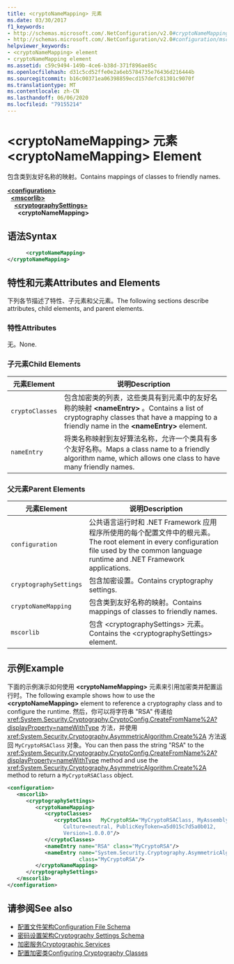 ```yaml
---
title: <cryptoNameMapping> 元素
ms.date: 03/30/2017
f1_keywords:
- http://schemas.microsoft.com/.NetConfiguration/v2.0#cryptoNameMapping
- http://schemas.microsoft.com/.NetConfiguration/v2.0#configuration/mscorlib/cryptographySettings/cryptoNameMapping
helpviewer_keywords:
- <cryptoNameMapping> element
- cryptoNameMapping element
ms.assetid: c59c9494-149b-4ce6-b38d-371f896ae85c
ms.openlocfilehash: d31c5cd52ffe0e2a6eb5784735e76436d216444b
ms.sourcegitcommit: b16c00371ea06398859ecd157defc81301c9070f
ms.translationtype: MT
ms.contentlocale: zh-CN
ms.lasthandoff: 06/06/2020
ms.locfileid: "79155214"
---
```

# <a name="cryptonamemapping-element"></a><span data-ttu-id="16313-102">\<cryptoNameMapping> 元素</span><span class="sxs-lookup"><span data-stu-id="16313-102">\<cryptoNameMapping> Element</span></span>
<span data-ttu-id="16313-103">包含类到友好名称的映射。</span><span class="sxs-lookup"><span data-stu-id="16313-103">Contains mappings of classes to friendly names.</span></span>  

[**\<configuration>**](../configuration-element.md)\
&nbsp;&nbsp;[**\<mscorlib>**](mscorlib-element-for-cryptography-settings.md)\
&nbsp;&nbsp;&nbsp;&nbsp;[**\<cryptographySettings>**](cryptographysettings-element.md)\
&nbsp;&nbsp;&nbsp;&nbsp;&nbsp;&nbsp;**\<cryptoNameMapping>**

## <a name="syntax"></a><span data-ttu-id="16313-104">语法</span><span class="sxs-lookup"><span data-stu-id="16313-104">Syntax</span></span>  
  
```xml  
      <cryptoNameMapping>
</cryptoNameMapping>  
```  
  
## <a name="attributes-and-elements"></a><span data-ttu-id="16313-105">特性和元素</span><span class="sxs-lookup"><span data-stu-id="16313-105">Attributes and Elements</span></span>  
 <span data-ttu-id="16313-106">下列各节描述了特性、子元素和父元素。</span><span class="sxs-lookup"><span data-stu-id="16313-106">The following sections describe attributes, child elements, and parent elements.</span></span>  
  
### <a name="attributes"></a><span data-ttu-id="16313-107">特性</span><span class="sxs-lookup"><span data-stu-id="16313-107">Attributes</span></span>  
 <span data-ttu-id="16313-108">无。</span><span class="sxs-lookup"><span data-stu-id="16313-108">None.</span></span>  
  
### <a name="child-elements"></a><span data-ttu-id="16313-109">子元素</span><span class="sxs-lookup"><span data-stu-id="16313-109">Child Elements</span></span>  
  
|<span data-ttu-id="16313-110">元素</span><span class="sxs-lookup"><span data-stu-id="16313-110">Element</span></span>|<span data-ttu-id="16313-111">说明</span><span class="sxs-lookup"><span data-stu-id="16313-111">Description</span></span>|  
|-------------|-----------------|  
|`cryptoClasses`|<span data-ttu-id="16313-112">包含加密类的列表，这些类具有到元素中的友好名称的映射 **\<nameEntry>** 。</span><span class="sxs-lookup"><span data-stu-id="16313-112">Contains a list of cryptography classes that have a mapping to a friendly name in the **\<nameEntry>** element.</span></span>|  
|`nameEntry`|<span data-ttu-id="16313-113">将类名称映射到友好算法名称，允许一个类具有多个友好名称。</span><span class="sxs-lookup"><span data-stu-id="16313-113">Maps a class name to a friendly algorithm name, which allows one class to have many friendly names.</span></span>|  
  
### <a name="parent-elements"></a><span data-ttu-id="16313-114">父元素</span><span class="sxs-lookup"><span data-stu-id="16313-114">Parent Elements</span></span>  
  
|<span data-ttu-id="16313-115">元素</span><span class="sxs-lookup"><span data-stu-id="16313-115">Element</span></span>|<span data-ttu-id="16313-116">说明</span><span class="sxs-lookup"><span data-stu-id="16313-116">Description</span></span>|  
|-------------|-----------------|  
|`configuration`|<span data-ttu-id="16313-117">公共语言运行时和 .NET Framework 应用程序所使用的每个配置文件中的根元素。</span><span class="sxs-lookup"><span data-stu-id="16313-117">The root element in every configuration file used by the common language runtime and .NET Framework applications.</span></span>|  
|`cryptographySettings`|<span data-ttu-id="16313-118">包含加密设置。</span><span class="sxs-lookup"><span data-stu-id="16313-118">Contains cryptography settings.</span></span>|  
|`cryptoNameMapping`|<span data-ttu-id="16313-119">包含类到友好名称的映射。</span><span class="sxs-lookup"><span data-stu-id="16313-119">Contains mappings of classes to friendly names.</span></span>|  
|`mscorlib`|<span data-ttu-id="16313-120">包含 \<cryptographySettings> 元素。</span><span class="sxs-lookup"><span data-stu-id="16313-120">Contains the \<cryptographySettings> element.</span></span>|  
  
## <a name="example"></a><span data-ttu-id="16313-121">示例</span><span class="sxs-lookup"><span data-stu-id="16313-121">Example</span></span>  
 <span data-ttu-id="16313-122">下面的示例演示如何使用 **\<cryptoNameMapping>** 元素来引用加密类并配置运行时。</span><span class="sxs-lookup"><span data-stu-id="16313-122">The following example shows how to use the **\<cryptoNameMapping>** element to reference a cryptography class and to configure the runtime.</span></span> <span data-ttu-id="16313-123">然后，你可以将字符串 "RSA" 传递给 <xref:System.Security.Cryptography.CryptoConfig.CreateFromName%2A?displayProperty=nameWithType> 方法，并使用 <xref:System.Security.Cryptography.AsymmetricAlgorithm.Create%2A> 方法返回 `MyCryptoRSAClass` 对象。</span><span class="sxs-lookup"><span data-stu-id="16313-123">You can then pass the string "RSA" to the <xref:System.Security.Cryptography.CryptoConfig.CreateFromName%2A?displayProperty=nameWithType> method and use the <xref:System.Security.Cryptography.AsymmetricAlgorithm.Create%2A> method to return a `MyCryptoRSAClass` object.</span></span>  
  
```xml  
<configuration>  
   <mscorlib>  
      <cryptographySettings>  
         <cryptoNameMapping>  
            <cryptoClasses>  
               <cryptoClass   MyCryptoRSA="MyCryptoRSAClass, MyAssembly  
                  Culture=neutral, PublicKeyToken=a5d015c7d5a0b012,  
                  Version=1.0.0.0"/>  
            </cryptoClasses>  
            <nameEntry name="RSA" class="MyCryptoRSA"/>  
            <nameEntry name="System.Security.Cryptography.AsymmetricAlgorithm"  
                       class="MyCryptoRSA"/>  
         </cryptoNameMapping>  
      </cryptographySettings>  
   </mscorlib>  
</configuration>  
```  
  
## <a name="see-also"></a><span data-ttu-id="16313-124">请参阅</span><span class="sxs-lookup"><span data-stu-id="16313-124">See also</span></span>

- [<span data-ttu-id="16313-125">配置文件架构</span><span class="sxs-lookup"><span data-stu-id="16313-125">Configuration File Schema</span></span>](../index.md)
- [<span data-ttu-id="16313-126">密码设置架构</span><span class="sxs-lookup"><span data-stu-id="16313-126">Cryptography Settings Schema</span></span>](index.md)
- [<span data-ttu-id="16313-127">加密服务</span><span class="sxs-lookup"><span data-stu-id="16313-127">Cryptographic Services</span></span>](../../../../standard/security/cryptographic-services.md)
- [<span data-ttu-id="16313-128">配置加密类</span><span class="sxs-lookup"><span data-stu-id="16313-128">Configuring Cryptography Classes</span></span>](../../configure-cryptography-classes.md)
